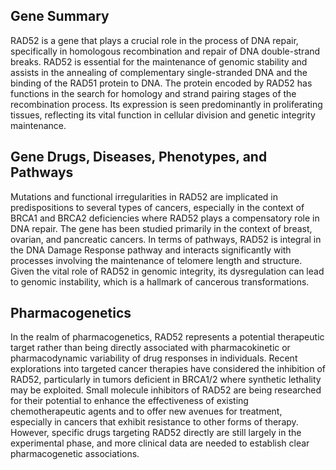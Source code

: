 ## Gene Summary
RAD52 is a gene that plays a crucial role in the process of DNA repair, specifically in homologous recombination and repair of DNA double-strand breaks. RAD52 is essential for the maintenance of genomic stability and assists in the annealing of complementary single-stranded DNA and the binding of the RAD51 protein to DNA. The protein encoded by RAD52 has functions in the search for homology and strand pairing stages of the recombination process. Its expression is seen predominantly in proliferating tissues, reflecting its vital function in cellular division and genetic integrity maintenance.

## Gene Drugs, Diseases, Phenotypes, and Pathways
Mutations and functional irregularities in RAD52 are implicated in predispositions to several types of cancers, especially in the context of BRCA1 and BRCA2 deficiencies where RAD52 plays a compensatory role in DNA repair. The gene has been studied primarily in the context of breast, ovarian, and pancreatic cancers. In terms of pathways, RAD52 is integral in the DNA Damage Response pathway and interacts significantly with processes involving the maintenance of telomere length and structure. Given the vital role of RAD52 in genomic integrity, its dysregulation can lead to genomic instability, which is a hallmark of cancerous transformations.

## Pharmacogenetics
In the realm of pharmacogenetics, RAD52 represents a potential therapeutic target rather than being directly associated with pharmacokinetic or pharmacodynamic variability of drug responses in individuals. Recent explorations into targeted cancer therapies have considered the inhibition of RAD52, particularly in tumors deficient in BRCA1/2 where synthetic lethality may be exploited. Small molecule inhibitors of RAD52 are being researched for their potential to enhance the effectiveness of existing chemotherapeutic agents and to offer new avenues for treatment, especially in cancers that exhibit resistance to other forms of therapy. However, specific drugs targeting RAD52 directly are still largely in the experimental phase, and more clinical data are needed to establish clear pharmacogenetic associations.